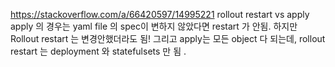https://stackoverflow.com/a/66420597/14995221
rollout restart vs apply
apply 의 경우는 yaml file 의 spec이 변하지 않았다면 restart 가 안됨. 하지만 Rollout restart 는 변경안했더라도 됨!
그리고 apply는 모든 object 다 되는데, rollout restart 는 deployment 와 statefulsets 만 됨 .
